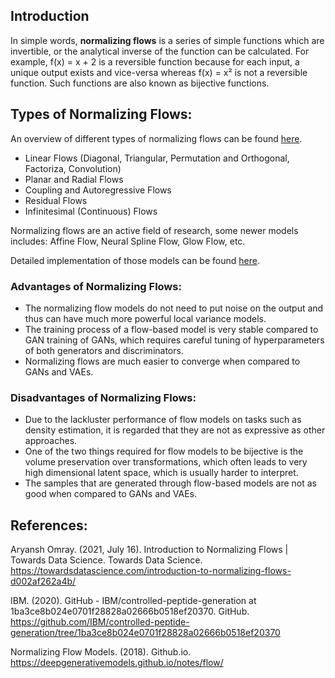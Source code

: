 ##  Introduction

In simple words, **normalizing flows** is a series of simple functions which are invertible, or the analytical inverse of the function can be calculated. For example, f(x) = x + 2 is a reversible function because for each input, a unique output exists and vice-versa whereas f(x) = x² is not a reversible function. Such functions are also known as bijective functions.

## Types of Normalizing Flows:

An overview of different types of normalizing flows can be found [here](https://arxiv.org/pdf/1908.09257). 

- Linear Flows (Diagonal, Triangular, Permutation and Orthogonal, Factoriza, Convolution)
- Planar and Radial Flows
- Coupling and Autoregressive Flows
- Residual Flows
- Infinitesimal (Continuous) Flows

Normalizing flows are an active field of research, some newer models includes: Affine Flow, Neural Spline Flow, Glow Flow, etc.

Detailed implementation of those models can be found [here](https://github.com/VincentStimper/normalizing-flows).


### Advantages of Normalizing Flows:

- The normalizing flow models do not need to put noise on the output and thus can have much more powerful local variance models.
- The training process of a flow-based model is very stable compared to GAN training of GANs, which requires careful tuning of hyperparameters of both generators and discriminators.
- Normalizing flows are much easier to converge when compared to GANs and VAEs.

### Disadvantages of Normalizing Flows:

- Due to the lackluster performance of flow models on tasks such as density estimation, it is regarded that they are not as expressive as other approaches.
- One of the two things required for flow models to be bijective is the volume preservation over transformations, which often leads to very high dimensional latent space, which is usually harder to interpret.
- The samples that are generated through flow-based models are not as good when compared to GANs and VAEs.

## References:

Aryansh Omray. (2021, July 16). Introduction to Normalizing Flows | Towards Data Science. Towards Data Science. https://towardsdatascience.com/introduction-to-normalizing-flows-d002af262a4b/



IBM. (2020). GitHub - IBM/controlled-peptide-generation at 1ba3ce8b024e0701f28828a02666b0518ef20370. GitHub. https://github.com/IBM/controlled-peptide-generation/tree/1ba3ce8b024e0701f28828a02666b0518ef20370


Normalizing Flow Models. (2018). Github.io. https://deepgenerativemodels.github.io/notes/flow/


